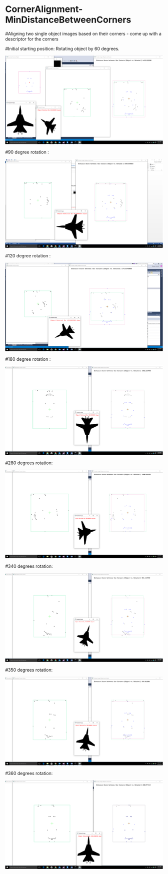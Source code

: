 # CornerAlignment-MinDistanceBetweenCorners
#Aligning two single object images based on their corners - come up with a descriptor for the corners


#Initial starting position: Rotating object by 60 degrees.

![Alt text](/1.png?raw=true "Result 1")

#90 degree rotation :

![Alt text](/2.png?raw=true "Result 2")

#120 degree rotation :

![Alt text](/3.png?raw=true "Result 3")

#180 degree rotation :

![Alt text](/4.png?raw=true "Result 4")

#280 degrees rotation:

![Alt text](/5.png?raw=true "Result 5")

#340 degrees rotation:

![Alt text](/6.png?raw=true "Result 6")

#350 degrees rotation:

![Alt text](/7.png?raw=true "Result 7")

#360 degrees rotation:

![Alt text](/8.png?raw=true "Result 8")
